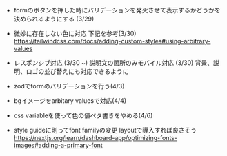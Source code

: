 - formのボタンを押した時にバリデーションを発火させて表示するかどうかを決められるようにする (3/29)
- 微妙に存在しない色に対応 下記を参考(3/30)
https://tailwindcss.com/docs/adding-custom-styles#using-arbitrary-values
- レスポンシブ対応 (3/30 ~)
説明文の箇所のみモバイル対応 (3/30)
背景、説明、ロゴの並び替えにも対応できるように
- zodでformのバリデーションを行う(4/3)
- bgイメージをarbitary valuesで対応(4/4)
- css variableを使って色の値ベタ書きをやめる(4/6)

- style guideに則ってfont familyの変更
layoutで導入すれば良さそう
https://nextjs.org/learn/dashboard-app/optimizing-fonts-images#adding-a-primary-font
